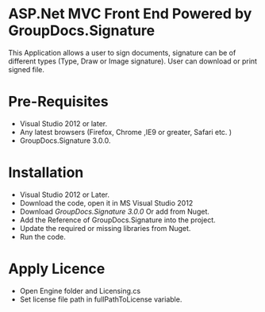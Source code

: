 # ASP.Net MVC Front End Powered by GroupDocs.Signature

This Application allows a user to sign documents, signature can be of different types (Type, Draw or Image signature). User can download or print signed file.

# Pre-Requisites

* Visual Studio 2012 or later.
* Any latest browsers (Firefox, Chrome ,IE9 or greater, Safari etc. )
* GroupDocs.Signature 3.0.0.


# Installation

* Visual Studio 2012 or Later.
* Download the code, open it in MS Visual Studio 2012 
* Download *GroupDocs.Signature 3.0.0* Or add from Nuget.
* Add the Reference of GroupDocs.Signature into the project.
* Update the required or missing libraries from Nuget.
* Run the code.

# Apply Licence

* Open Engine folder and Licensing.cs
* Set license file path in fullPathToLicense variable.

